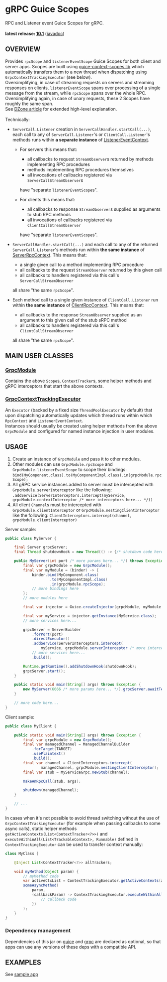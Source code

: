 # gRPC Guice Scopes

RPC and Listener event Guice Scopes for gRPC.<br/>
<br/>
**latest release: [10.1](https://search.maven.org/artifact/pl.morgwai.base/grpc-scopes/10.1/jar)**
([javadoc](https://javadoc.io/doc/pl.morgwai.base/grpc-scopes/10.1))


## OVERVIEW

Provides `rpcScope` and `listenerEventScope` Guice Scopes for both client and server apps. Scopes are built using [guice-context-scopes lib](https://github.com/morgwai/guice-context-scopes) which automatically transfers them to a new thread when dispatching using `GrpcContextTrackingExecutor` (see below).<br/>
Oversimplifying, in case of streaming requests on servers and streaming responses on clients, `listenerEventScope` spans over processing of a single message from the stream, while `rpcScope` spans over the whole RPC. Oversimplifying again, in case of unary requests, these 2 Scopes have roughly the same span.<br/>
See [DZone article](https://dzone.com/articles/combining-grpc-with-guice) for extended high-level explanation.<br/>
<br/>
Technically:
* `ServerCall.Listener` creation in `ServerCallHandler.startCall(...)`, each call to any of `ServerCall.Listener`'s or `ClientCall.Listener`'s methods runs within **a separate instance** of [ListenerEventContext](src/main/java/pl/morgwai/base/grpc/scopes/ListenerEventContext.java).
  * For servers this means that:
    * all callbacks to request `StreamObserver`s returned by methods implementing RPC procedures
    * methods implementing RPC procedures themselves
    * all invocations of callbacks registered via `ServerCallStreamObserver`s
    
    have "separate `listenerEventScope`s".
  * For clients this means that:
    * all callbacks to response `StreamObserver`s supplied as arguments to stub RPC methods
    * all invocations of callbacks registered via `ClientCallStreamObserver`
    
    have "separate `listenerEventScope`s".
* `ServerCallHandler.startCall(...)` and each call to any of the returned `ServerCall.Listener`'s methods run within **the same instance** of [ServerRpcContext](src/main/java/pl/morgwai/base/grpc/scopes/ServerRpcContext.java). This means that:
  * a single given call to a method implementing RPC procedure
  * all callbacks to the request `StreamObserver` returned by this given call
  * all callbacks to handlers registered via this call's `ServerCallStreamObserver`
  
  all share "the same `rpcScope`".
* Each method call to a single given instance of `ClientCall.Listener` run within **the same instance** of [ClientRpcContext](src/main/java/pl/morgwai/base/grpc/scopes/ClientRpcContext.java). This means that:
  * all callbacks to the response `StreamObserver` supplied as an argument to this given call of the stub sRPC method
  * all callbacks to handlers registered via this call's `ClientCallStreamObserver`
  
  all share "the same `rpcScope`".


## MAIN USER CLASSES

### [GrpcModule](src/main/java/pl/morgwai/base/grpc/scopes/GrpcModule.java)
Contains the above `Scope`s, `ContextTracker`s, some helper methods and gRPC interceptors that start the above contexts.

### [GrpcContextTrackingExecutor](src/main/java/pl/morgwai/base/grpc/scopes/GrpcContextTrackingExecutor.java)
An `Executor` (backed by a fixed size `ThreadPoolExecutor` by default) that upon dispatching automatically updates which thread runs within which `RpcContext` and `ListenerEventContext`.<br/>
Instances should usually be created using helper methods from the above `GrpcModule` and configured for named instance injection in user modules.


## USAGE

1. Create an instance of `GrpcModule` and pass it to other modules.
1. Other modules can use `GrpcModule.rpcScope` and `GrpcModule.listenerEventScope` to scope their bindings: `bind(MyComponent.class).to(MyComponentImpl.class).in(grpcModule.rpcScope);`
1. All gRPC service instances added to server must be intercepted with `GrpcModule.serverInterceptor` like the following: `.addService(ServerInterceptors.intercept(myService, grpcModule.contextInterceptor /* more interceptors here... */))`
1. All client `Channel`s must be intercepted with `GrpcModule.clientInterceptor` or `GrpcModule.nestingClientInterceptor` like the following: `ClientInterceptors.intercept(channel, grpcModule.clientInterceptor)`


Server sample:
```java
public class MyServer {

    final Server grpcServer;
    final Thread shutdownHook = new Thread(() -> {/* shutdown code here... */});

    public MyServer(int port /* more params here... */) throws Exception {
        final var grpcModule = new GrpcModule();
        final var myModule = (binder) -> {
            binder.bind(MyComponent.class)
                    .to(MyComponentImpl.class)
                    .in(grpcModule.rpcScope);
            // more bindings here
        };
        // more modules here

        final var injector = Guice.createInjector(grpcModule, myModule /* more modules here... */);

        final var myService = injector.getInstance(MyService.class);
        // more services here...

        grpcServer = ServerBuilder
            .forPort(port)
            .directExecutor()
            .addService(ServerInterceptors.intercept(
                myService, grpcModule.serverInterceptor /* more interceptors here... */))
            // more services here...
            .build();

        Runtime.getRuntime().addShutdownHook(shutdownHook);
        grpcServer.start();
    }

    public static void main(String[] args) throws Exception {
        new MyServer(6666 /* more params here... */).grpcServer.awaitTermination();
    }

    // more code here...
}
```

Client sample:
```java
public class MyClient {

    public static void main(String[] args) throws Exception {
        final var grpcModule = new GrpcModule();
        final var managedChannel = ManagedChannelBuilder
            .forTarget(TARGET)
            .usePlaintext()
            .build();
        final var channel = ClientInterceptors.intercept(
                managedChannel, grpcModule.nestingClientInterceptor);
        final var stub = MyServiceGrpc.newStub(channel);

        makeAnRpcCall(stub, args);

        shutdown(managedChannel);
    }

    // ...
}
```

In cases when it's not possible to avoid thread switching without the use of `GrpcContextTrackingExecutor` (for example when passing callbacks to some async calls), static helper methods `getActiveContexts(List<ContextTracker<?>>)` and `executeWithinAll(List<TrackableContext>, Runnable)` defined in `ContextTrackingExecutor` can be used to transfer context manually:

```java
class MyClass {

    @Inject List<ContextTracker<?>> allTrackers;

    void myMethod(Object param) {
        // myMethod code
        var activeCtxList = ContextTrackingExecutor.getActiveContexts(allTrackers);
        someAsyncMethod(
            param,
            (callbackParam) -> ContextTrackingExecutor.executeWithinAll(activeCtxList, () -> {
                // callback code
            })
        );
    }
}
```

### Dependency management
Dependencies of this jar on [guice](https://search.maven.org/artifact/com.google.inject/guice) and [grpc](https://search.maven.org/search?q=g:io.grpc) are declared as optional, so that apps can use any versions of these deps with a compatible API.


## EXAMPLES

See [sample app](sample)

